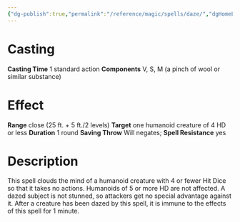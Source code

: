 ```yaml
---
{"dg-publish":true,"permalink":"/reference/magic/spells/daze/","dgHomeLink":true,"dgPassFrontmatter":false}
---
```



# Casting
**Casting Time** 1 standard action
**Components** V, S, M (a pinch of wool or similar substance)

# Effect
**Range** close (25 ft. + 5 ft./2 levels)
**Target** one humanoid creature of 4 HD or less
**Duration** 1 round
**Saving Throw** Will negates; **Spell Resistance** yes

# Description
This spell clouds the mind of a humanoid creature with 4 or fewer Hit Dice so that it takes no actions. Humanoids of 5 or more HD are not affected. A dazed subject is not stunned, so attackers get no special advantage against it. After a creature has been dazed by this spell, it is immune to the effects of this spell for 1 minute.